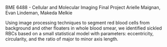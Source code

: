 BME 6488 - Cellular and Molecular Imaging Final Project
Arielle Maignan, Evan Lindeman, Makeda Melkie

Using image processing techniques to segment red blood cells from background and other floaters in whole blood smear, we identified sickled RBCs based on a small statistical model with parameters: eccentricity, circularity, and the ratio of major to minor axis length.
